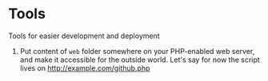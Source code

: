 # Tools
Tools for easier development and deployment 

1. Put content of ``web`` folder somewhere on your PHP-enabled web server, and make it
   accessible for the outside world. Let's say for now the script lives
   on http://example.com/github.php
